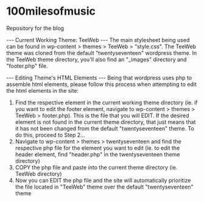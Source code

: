 # 100milesofmusic
Repository for the blog

--- Current Working Theme: TeeWeb ---
The main stylesheet being used can be found in wp-content > themes > TeeWeb > "style.css". The TeeWeb theme was cloned from the default "twentyseventeen" wordpress theme. In the TeeWeb theme directory, you'll also find an "_images" directory and "footer.php" file.

--- Editing Theme's HTML Elements ---
Being that wordpress uses php to assemble html elements, please follow this process when attempting to edit the html elements in the site:

1) Find the respective element in the current working theme directory (ie. if you want to edit the footer element, navigate to wp-content > themes > TeeWeb > footer.php). This is the file that you will EDIT. If the desired element is not found in the current theme directory, that just means that it has not been changed from the default "twentyseventeen" theme. To do this, proceed to Step 2...
2) Navigate to wp-content > themes > twentyseventeen and find the respective php file for the element you want to edit (ie. to edit the header element, find "header.php" in the twentyseventeen theme directory)
3) COPY the php file and paste into the current theme directory (ie. TeeWeb directory)
4) Now you can EDIT the php file and the site will automatically prioritize the file located in "TeeWeb" theme over the default "twentyseventeen" theme